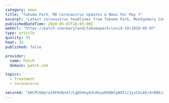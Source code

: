 ```yaml
---
category: news
title: "Takoma Park, MD Coronavirus Updates & News For May 7"
excerpt: "Latest coronavirus headlines from Takoma Park, Montgomery County (MD) and across Maryland: More Than 2,200 Released From Isolation After Coronavirus In MD; MD Governor Eases Restrictions; Reopening From Coronavirus Ahead;"
publishedDateTime: 2020-05-07T16:05:00Z
webUrl: "https://patch.com/maryland/takomapark/covid-19/2020-05-07"
type: article
quality: 35
heat: 35
published: false

provider:
  name: Patch
  domain: patch.com

topics:
  - Treatment
  - Coronavirus

secured: "b0CMl6Hpro29FKdAn47/LgDhHeyA3ndeyaR6QW3yWdICc2yzCEuAh/4rB0Ez2/o+4faa87Ky3tbJGTZtZ/xLDJM2zFEj4rg1Im+InI5ggA+JOqutQqYCoeilGcdU4rRYUdGf8DMTFetvAbWhVyJiAJw9/1bAiZ5dMOiJdsYSoUxfFB7PoF8RA6hORLwDUuN1RVajl2n++MqMGFH+6XeKahN9709DUqwnEjOqvQ0R0xuWy3/mbRCoboCk2irFrdlf7qeGqq/0JTqMB/wI+F6/ile7fD/X8+H17CUkJ8WEvAybogdWdZehkohpnZTWja3SdOjRMXTm9eOVEIdNR7PVaCSQ4+ovVoDT4Ezvq4FiesJspcPTwKGhz85MZjTRDJNekdO6Z9Eu2InMyLFOPdAAa8nxAn6+ZRUcxqDClJJSvdUMK4JeA/ZHXxdVoF+d7d+XVscjR03jGn+DMuIiIvg8ehwVn3yrgDr2QGNc6+nvHj0=;HHMr2uiFPmtW+G5mEEyfrQ=="
---
```


